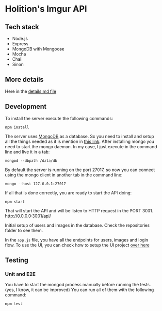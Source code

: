 # Holition's Imgur API

## Tech stack

- Node.js
- Express
- MongoDB with Mongoose
- Mocha
- Chai
- Sinon

## More details

Here in the [details.md file](/details.md)

## Development

To install the server execute the following commands:

```
npm install
```

The server uses [MongoDB](https://www.mongodb.com) as a database. So you need to install and setup all the things needed as it is mention in [this link](https://docs.mongodb.com/manual/installation/).
After installing mongo you need to start the mongo daemon. In my case, I just execute in the command line and live it in a tab:
```
mongod --dbpath /data/db
```
By default the server is running on the port 27017, so now you can connect using the mongo client in another tab in the command line:
```
mongo --host 127.0.0.1:27017
```

If all that is done correctly, you are ready to start the API doing:
```
npm start
```
That will start the API and will be listen to HTTP request in the PORT 3001. http://0.0.0.0:3001/api/

Initial setup of users and images in the database. Check the repositories folder to see them.

In the `app.js` file, you have all the endpoints for users, images and login flow.
To use the UI, you can check how to setup the UI project [over here](https://github.com/lucaslencinas/holition-imgur-ui)


## Testing

### Unit and E2E

You have to start the mongod process manually before running the tests. (yes, I know, it can be improved)
You can run all of them with the following command:

```
npm test
```

